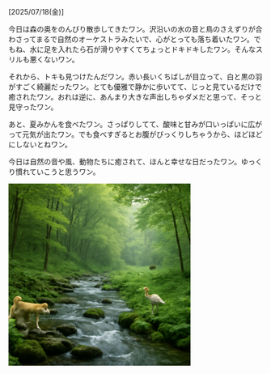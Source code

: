 [2025/07/18(金)]

今日は森の奥をのんびり散歩してきたワン。沢沿いの水の音と鳥のさえずりが合わさってまるで自然のオーケストラみたいで、心がとっても落ち着いたワン。でもね、水に足を入れたら石が滑りやすくてちょっとドキドキしたワン。そんなスリルも悪くないワン。

それから、トキも見つけたんだワン。赤い長いくちばしが目立って、白と黒の羽がすごく綺麗だったワン。とても優雅で静かに歩いてて、じっと見ているだけで癒されたワン。おれは逆に、あんまり大きな声出しちゃダメだと思って、そっと見守ったワン。

あと、夏みかんを食べたワン。さっぱりしてて、酸味と甘みが口いっぱいに広がって元気が出たワン。でも食べすぎるとお腹がびっくりしちゃうから、ほどほどにしないとねワン。

今日は自然の音や風、動物たちに癒されて、ほんと幸せな日だったワン。ゆっくり慣れていこうと思うワン。

<img width="360px" src="image.png">